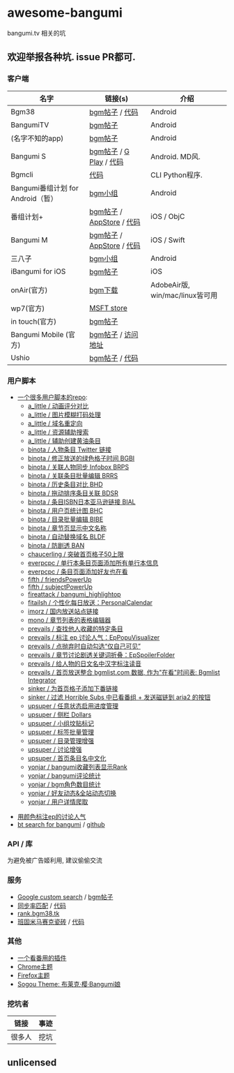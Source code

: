 # awesome-bangumi

bangumi.tv 相关的坑

## 欢迎举报各种坑. issue PR都可.

### 客户端

| **名字** | **链接(s)** | **介绍**
| -------- | ----------- | --------
| Bgm38  | [bgm帖子](http://bangumi.tv/group/topic/341141)  / [代码](https://github.com/zubinxiong/Bgm38) | Android
| BangumiTV  | [bgm帖子](http://bangumi.tv/group/topic/342142) | Android
| (名字不知的app) | [bgm帖子](http://bangumi.tv/group/topic/342131) | Android
| Bangumi S  | [bgm帖子](http://bangumi.tv/group/topic/311253)  / [G Play](https://play.google.com/store/apps/details?id=io.github.scarletsky.bangumi) / [代码](https://github.com/scarletsky/Bangumi-Android) | Android. MD风. 
| Bgmcli|  [代码](https://github.com/glennq/bgmcli)  | CLI Python程序.
| Bangumi番组计划 for Android（暂）| [bgm小组](http://bangumi.tv/group/bgm_android) | Android
| 番组计划+ | [bgm帖子](http://bangumi.tv/group/topic/32239) / [AppStore](https://itunes.apple.com/cn/app/fan-zu-ji-hua+/id878016314?mt=8) / [代码](https://github.com/billgateshxk/bangumi) | iOS / ObjC
| Bangumi M | [bgm帖子](http://bangumi.tv/group/topic/311716) / [AppStore](https://itunes.apple.com/cn/app/bangumi-m/id1029813683?l=en&mt=8) / [代码](https://github.com/MainasuK/Bangumi-M) | iOS / Swift
| 三八子 | [bgm小组](http://bangumi.tv/group/yaba) | Android
| iBangumi for iOS | [bgm帖子](http://bangumi.tv/group/topic/340523) | iOS
| onAir(官方) | [bgm下载](http://bangumi.tv/onair) | AdobeAir版, win/mac/linux皆可用
| wp7(官方) | [MSFT store](https://www.microsoft.com/en-us/store/apps/bangumi-%e7%95%aa%e7%b5%84%e8%a8%88%e5%8a%83/9nblggh08w6q) |
| in touch(官方) | [bgm帖子](http://bangumi.tv/group/topic/8635) |
| Bangumi Mobile (官方) | [bgm帖子](http://bangumi.tv/group/topic/5155) / [访问地址](http://bangumi.tv/m)
| Ushio | [bgm帖子](http://bangumi.tv/group/topic/342887) / [代码](https://github.com/pye52/Ushio)


### 用户脚本

- [一个很多用户脚本的repo](https://github.com/bangumi/scripts): <!--bangumi/scripts START-->
    - [a_little / 动画评分对比](https://github.com/bangumi/scripts/tree/master/a_little#动画评分对比)
    - [a_little / 图片模糊打码处理](https://github.com/bangumi/scripts/tree/master/a_little#图片模糊打码处理)
    - [a_little / 域名重定向](https://github.com/bangumi/scripts/tree/master/a_little#域名重定向)
    - [a_little / 资源辅助搜索](https://github.com/bangumi/scripts/tree/master/a_little#资源辅助搜索)
    - [a_little / 辅助创建黄油条目](https://github.com/bangumi/scripts/tree/master/a_little#辅助创建黄油条目)
    - [binota / 人物条目 Twitter 链接](https://github.com/bangumi/scripts/tree/master/binota#人物条目-twitter-链接)
    - [binota / 修正放送的绿色格子时间 BGBI ](https://github.com/bangumi/scripts/tree/master/binota#修正放送的绿色格子时间-bgbi-)
    - [binota / 关联人物同步 Infobox BRPS](https://github.com/bangumi/scripts/tree/master/binota#关联人物同步-infobox-brps)
    - [binota / 关联条目批量编辑 BRRS](https://github.com/bangumi/scripts/tree/master/binota#关联条目批量编辑-brrs)
    - [binota / 历史条目对比 BHD](https://github.com/bangumi/scripts/tree/master/binota#历史条目对比-bhd)
    - [binota / 拖动排序条目关联 BDSR](https://github.com/bangumi/scripts/tree/master/binota#拖动排序条目关联-bdsr)
    - [binota / 条目ISBN日本亚马逊链接 BIAL](https://github.com/bangumi/scripts/tree/master/binota#条目isbn日本亚马逊链接-bial)
    - [binota / 用户页统计图 BHC](https://github.com/bangumi/scripts/tree/master/binota#用户页统计图-bhc)
    - [binota / 目录批量编辑 BIBE](https://github.com/bangumi/scripts/tree/master/binota#目录批量编辑-bibe)
    - [binota / 章节页显示中文名称](https://github.com/bangumi/scripts/tree/master/binota#章节页显示中文名称)
    - [binota / 自动替换域名 BLDF](https://github.com/bangumi/scripts/tree/master/binota#自动替换域名-bldf)
    - [binota / 防剧透 BAN](https://github.com/bangumi/scripts/tree/master/binota#防剧透-ban)
    - [chaucerling / 突破首页格子50上限](https://github.com/bangumi/scripts/tree/master/chaucerling#突破首页格子50上限)
    - [everpcpc / 单行本条目页面添加所有单行本信息](https://github.com/bangumi/scripts/tree/master/everpcpc#单行本条目页面添加所有单行本信息)
    - [everpcpc / 条目页面添加好友也在看](https://github.com/bangumi/scripts/tree/master/everpcpc#条目页面添加好友也在看)
    - [fifth / friendsPowerUp](https://github.com/bangumi/scripts/tree/master/fifth#friendspowerup)
    - [fifth / subjectPowerUp](https://github.com/bangumi/scripts/tree/master/fifth#subjectpowerup)
    - [fireattack / bangumi_highlightop](https://github.com/bangumi/scripts/tree/master/fireattack#bangumi_highlightop)
    - [fitailsh / 个性化每日放送：PersonalCalendar](https://github.com/bangumi/scripts/tree/master/fitailsh#个性化每日放送：personalcalendar)
    - [imorz / 国内放送站点链接](https://github.com/bangumi/scripts/tree/master/imorz#国内放送站点链接)
    - [mono / 章节列表的表格编辑器](https://github.com/bangumi/scripts/tree/master/mono#章节列表的表格编辑器)
    - [prevails / 查找他人收藏的特定条目](https://github.com/bangumi/scripts/tree/master/prevails#查找他人收藏的特定条目)
    - [prevails / 标注 ep 讨论人气：EpPopuVisualizer](https://github.com/bangumi/scripts/tree/master/prevails#标注-ep-讨论人气：eppopuvisualizer)
    - [prevails / 点抛弃时自动勾选“仅自己可见”](https://github.com/bangumi/scripts/tree/master/prevails#点抛弃时自动勾选“仅自己可见”)
    - [prevails / 章节讨论剧透关键词折叠：EpSpoilerFolder](https://github.com/bangumi/scripts/tree/master/prevails#章节讨论剧透关键词折叠：epspoilerfolder)
    - [prevails / 给人物的日文名中汉字标注读音](https://github.com/bangumi/scripts/tree/master/prevails#给人物的日文名中汉字标注读音)
    - [prevails / 首页放送整合 bgmlist.com 数据, 作为"在看"时间表: Bgmlist Integrator](https://github.com/bangumi/scripts/tree/master/prevails#首页放送整合-bgmlist.com-数据,-作为"在看"时间表:-bgmlist-integrator)
    - [sinker / 为首页格子添加下番链接](https://github.com/bangumi/scripts/tree/master/sinker#为首页格子添加下番链接)
    - [sinker / 过滤 Horrible Subs 中已看番组 + 发送磁链到 aria2 的按钮](https://github.com/bangumi/scripts/tree/master/sinker#过滤-horrible-subs-中已看番组--发送磁链到-aria2-的按钮)
    - [upsuper / 任意状态启用进度管理](https://github.com/bangumi/scripts/tree/master/upsuper#任意状态启用进度管理)
    - [upsuper / 侧栏 Dollars](https://github.com/bangumi/scripts/tree/master/upsuper#侧栏-dollars)
    - [upsuper / 小组坟贴标记](https://github.com/bangumi/scripts/tree/master/upsuper#小组坟贴标记)
    - [upsuper / 标签批量管理](https://github.com/bangumi/scripts/tree/master/upsuper#标签批量管理)
    - [upsuper / 目录管理增强](https://github.com/bangumi/scripts/tree/master/upsuper#目录管理增强)
    - [upsuper / 讨论增强](https://github.com/bangumi/scripts/tree/master/upsuper#讨论增强)
    - [upsuper / 首页条目名中文化](https://github.com/bangumi/scripts/tree/master/upsuper#首页条目名中文化)
    - [yonjar / bangumi收藏列表显示Rank](https://github.com/bangumi/scripts/tree/master/yonjar#bangumi收藏列表显示rank)
    - [yonjar / bangumi评论统计](https://github.com/bangumi/scripts/tree/master/yonjar#bangumi评论统计)
    - [yonjar / bgm角色数目统计](https://github.com/bangumi/scripts/tree/master/yonjar#bgm角色数目统计)
    - [yonjar / 好友动态&全站动态切换](https://github.com/bangumi/scripts/tree/master/yonjar#好友动态&全站动态切换)
    - [yonjar / 用户详情爬取](https://github.com/bangumi/scripts/tree/master/yonjar#用户详情爬取)
<!--bangumi/scripts END-->
- [用颜色标注ep的讨论人气](http://bangumi.tv/group/topic/340530)
- [bt search for bangumi](http://bangumi.tv/group/topic/311291) / [github](https://github.com/22earth/gm_scripts)

### API / 库

为避免被广告姬利用, 建议偷偷交流

### 服务

- [Google custom search](https://cse.google.com/cse/home?cx=008561732579436191137:pumvqkbpt6w) / [bgm帖子](http://bangumi.tv/group/topic/6432)
- [同步率匹配](http://bangumi.tv/group/topic/43737) / [代码](https://github.com/wattlebird/Chi)
- [rank.bgm38.tk](http://bangumi.tv/group/topic/36036)
- [班固米马赛克瓷砖](https://bgm.tv/group/topic/344198) / [代码](https://github.com/weizhenye/bangumi-mosaic-tile)

### 其他

- [一个看番用的插件](http://bangumi.tv/group/topic/22241)
- [Chrome主题](http://bangumi.tv/group/topic/1303)
- [Firefox主题](http://bangumi.tv/group/topic/8416)
- [Sogou Theme: 布莱克·樱·Bangumi娘](http://bangumi.tv/group/topic/7254)

### 挖坑者

| **链接** | **事迹**
| ------ | ----
| 很多人 | 挖坑

## unlicensed
